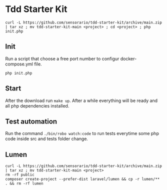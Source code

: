 # Tdd Starter Kit

```terminal
curl -L https://github.com/sensorario/tdd-starter-kit/archive/main.zip | tar xz ; mv tdd-starter-kit-main <project> ; cd <project> ; php init.php
```

## Init

Run a script that choose a free port number to configur docker-compose.yml file.

```terminal
php init.php
```

## Start

After the download run `make up`. After a while everything will be ready and all php dependencies installed.

## Test automation

Run the command `./bin/robo watch:code` to run tests everytime some php code inside src and tests folder change.

## Lumen

```terminal
curl -L https://github.com/sensorario/tdd-starter-kit/archive/main.zip | tar xz ; mv tdd-starter-kit-main <project>
rm -rf public
composer create-project --prefer-dist laravel/lumen && cp -r lumen/** . && rm -rf lumen
```

